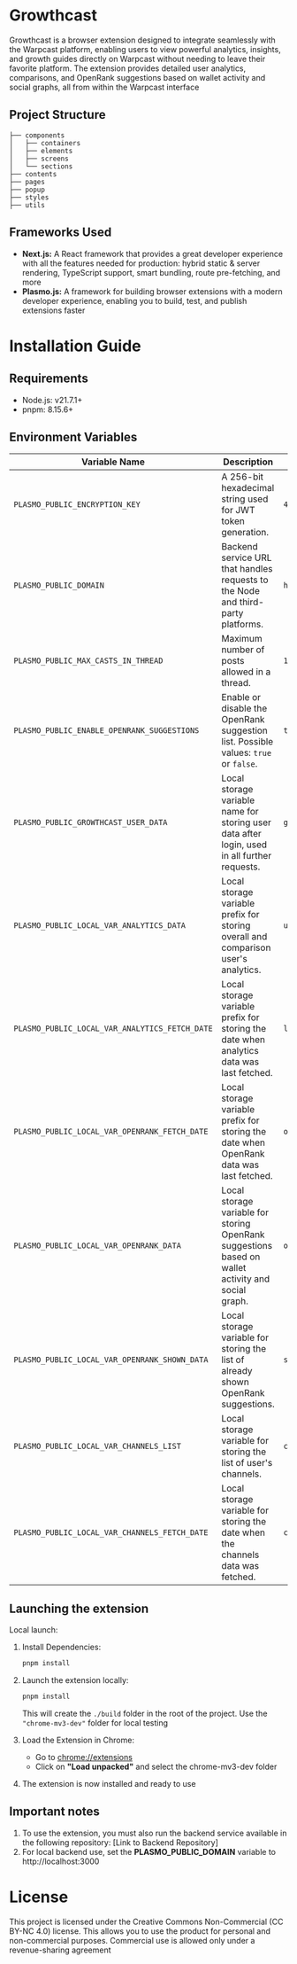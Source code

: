 # Growthcast

Growthcast is a browser extension designed to integrate seamlessly with the Warpcast platform, enabling users to view powerful analytics, insights, and growth guides directly on Warpcast without needing to leave their favorite platform. The extension provides detailed user analytics, comparisons, and OpenRank suggestions based on wallet activity and social graphs, all from within the Warpcast interface

## Project Structure

```plaintext
├── components
│   ├── containers
│   ├── elements
│   ├── screens
│   └── sections
├── contents
├── pages
├── popup
├── styles
├── utils
```

## Frameworks Used

- **Next.js:** A React framework that provides a great developer experience with all the features needed for production: hybrid static & server rendering, TypeScript support, smart bundling, route pre-fetching, and more
- **Plasmo.js:** A framework for building browser extensions with a modern developer experience, enabling you to build, test, and publish extensions faster

# Installation Guide

## Requirements

- Node.js: v21.7.1+
- pnpm: 8.15.6+

## Environment Variables

| Variable Name                                  | Description                                                                                        | Example                                                            |
| ---------------------------------------------- | -------------------------------------------------------------------------------------------------- | ------------------------------------------------------------------ |
| `PLASMO_PUBLIC_ENCRYPTION_KEY`                 | A 256-bit hexadecimal string used for JWT token generation.                                        | `4ed2009caafc493d29432f16626163d8ff683de2522960e3765c3459777fce14` |
| `PLASMO_PUBLIC_DOMAIN`                         | Backend service URL that handles requests to the Node and third-party platforms.                   | `https://api.yourservice.com`                                      |
| `PLASMO_PUBLIC_MAX_CASTS_IN_THREAD`            | Maximum number of posts allowed in a thread.                                                       | `10`                                                               |
| `PLASMO_PUBLIC_ENABLE_OPENRANK_SUGGESTIONS`    | Enable or disable the OpenRank suggestion list. Possible values: `true` or `false`.                | `true`                                                             |
| `PLASMO_PUBLIC_GROWTHCAST_USER_DATA`           | Local storage variable name for storing user data after login, used in all further requests.       | `growthcast_user_data`                                             |
| `PLASMO_PUBLIC_LOCAL_VAR_ANALYTICS_DATA`       | Local storage variable prefix for storing overall and comparison user's analytics.                 | `userAnalytics`                                                    |
| `PLASMO_PUBLIC_LOCAL_VAR_ANALYTICS_FETCH_DATE` | Local storage variable prefix for storing the date when analytics data was last fetched.           | `lastFetchAnalyticsDate`                                           |
| `PLASMO_PUBLIC_LOCAL_VAR_OPENRANK_FETCH_DATE`  | Local storage variable prefix for storing the date when OpenRank data was last fetched.            | `openrankSuggestionsTimestamp`                                     |
| `PLASMO_PUBLIC_LOCAL_VAR_OPENRANK_DATA`        | Local storage variable for storing OpenRank suggestions based on wallet activity and social graph. | `openrankSuggestions`                                              |
| `PLASMO_PUBLIC_LOCAL_VAR_OPENRANK_SHOWN_DATA`  | Local storage variable for storing the list of already shown OpenRank suggestions.                 | `shownOpenrankSuggestions`                                         |
| `PLASMO_PUBLIC_LOCAL_VAR_CHANNELS_LIST`        | Local storage variable for storing the list of user's channels.                                    | `channels`                                                         |
| `PLASMO_PUBLIC_LOCAL_VAR_CHANNELS_FETCH_DATE`  | Local storage variable for storing the date when the channels data was fetched.                    | `channelsLastFetchTime`                                            |

## Launching the extension

Local launch:

1. Install Dependencies:

   ```bash
   pnpm install
   ```

2. Launch the extension locally:

   ```bash
   pnpm install
   ```

   This will create the `./build` folder in the root of the project. Use the `"chrome-mv3-dev"` folder for local testing

3. Load the Extension in Chrome:

   - Go to [chrome://extensions](chrome://extensions "chrome://extensions")
   - Click on **"Load unpacked"** and select the chrome-mv3-dev folder

4. The extension is now installed and ready to use

## Important notes

1. To use the extension, you must also run the backend service available in the following repository: [Link to Backend Repository]
2. For local backend use, set the **PLASMO_PUBLIC_DOMAIN** variable to http://localhost:3000

# License

This project is licensed under the Creative Commons Non-Commercial (CC BY-NC 4.0) license. This allows you to use the product for personal and non-commercial purposes. Commercial use is allowed only under a revenue-sharing agreement
